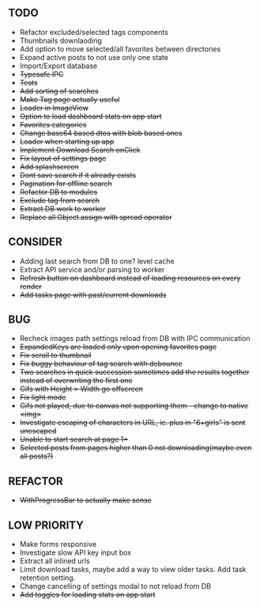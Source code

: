 ## TODO

- Refactor excluded/selected tags components
- Thumbnails downlaoding
- Add option to move selected/all favorites between directories
- Expand active posts to not use only one state
- Import/Export database
- ~~Typesafe IPC~~
- ~~Tests~~
- ~~Add sorting of searches~~
- ~~Make Tag page actually useful~~
- ~~Loader in ImageView~~
- ~~Option to load dashboard stats on app start~~
- ~~Favorites categories~~
- ~~Change base64 based dtos with blob based ones~~
- ~~Loader when starting up app~~
- ~~Implement Download Search onClick~~
- ~~Fix layout of settings page~~
- ~~Add splashscreen~~
- ~~Dont save search if it already exists~~
- ~~Pagination for offline search~~
- ~~Refactor DB to modules~~
- ~~Exclude tag from search~~
- ~~Extract DB work to worker~~
- ~~Replace all Object.assign with spread operator~~

## CONSIDER

- Adding last search from DB to one? level cache
- Extract API service and/or parsing to worker
- ~~Refresh button on dashboard instead of loading resources on every render~~
- ~~Add tasks page with past/current downloads~~

## BUG

- Recheck images path settings reload from DB with IPC communication
- ~~ExpandedKeys are loaded only upon opening favorites page~~
- ~~Fix scroll to thumbnail~~
- ~~Fix buggy behaviour of tag search with debounce~~
- ~~Two searches in quick succession sometimes add the results together instead of overwriting the first one~~
- ~~Gifs with Height > Width go offscreen~~
- ~~Fix light mode~~
- ~~Gifs not played, due to canvas not supporting them - change to native \<img\>~~
- ~~Investigate escaping of characters in URL, ie. plus in "6+girls" is sent unescaped~~
- ~~Unable to start search at page 1+~~
- ~~Selected posts from pages higher than 0 not downloading(maybe even all posts?)~~

## REFACTOR

- ~~WithProgressBar to actually make sense~~

## LOW PRIORITY

- Make forms responsive
- Investigate slow API key input box
- Extract all inlined urls
- Limit download tasks, maybe add a way to view older tasks. Add task retention setting.
- Change cancelling of settings modal to not reload from DB
- ~~Add toggles for loading stats on app start~~
